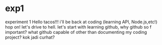 # exp1
experiment 1
Hello tacos!!! i'll be back at coding (learning API, Node.js,etc!)
hop on! let's drive to hell.
let's start with learning github, why github so f important?
what github capable of other than documenting my coding project?
kok jadi curhat?

